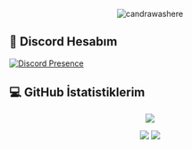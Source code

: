 <p align='center'>
<img src="https://komarev.com/ghpvc/?username=candrawashere&label=Ziyaretçi%20Sayısı&color=blueviolet&style=for-the-badge" alt="candrawashere"/>
</p>

##  👥 Discord Hesabım
[![Discord Presence](https://lanyard.cnrad.dev/api/170261173730541568)](https://discord.com/users/170261173730541568)

## 💻 GitHub İstatistiklerim
<p align = 'center'>
    <img src='https://github-readme-streak-stats.herokuapp.com/?user=candrawashere&theme=gotham&hide_border=true'>
</p>
<p align = 'center'>
    <img src='https://github-readme-stats.vercel.app/api?username=candrawashere&count_private=true&include_all_commits=true&show_icons=true&theme=gotham&hide_border=true&line_height=27'/>
    <img src='https://github-readme-stats.vercel.app/api/top-langs/?username=candrawashere&show_icons=true&hide=php,html,typescript,css,markdown,python&theme=gotham&line_height=27&hide_border=true'/>
</p>
